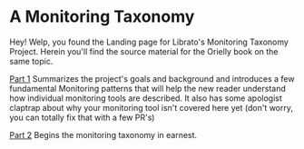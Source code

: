 # A Monitoring Taxonomy

Hey! Welp, you found the Landing page for Librato's Monitoring Taxonomy
Project. Herein you'll find the source material for the Orielly book on the
same topic. 

[Part 1](/Part1) Summarizes the project's goals and background and introduces a
few fundamental Monitoring patterns that will help the new reader understand
how individual monitoring tools are described. It also has some apologist
claptrap about why your monitoring tool isn't covered here yet (don't worry,
you can totally fix that with a few PR's)

[Part 2](/Part2) Begins the monitoring taxonomy in earnest.

